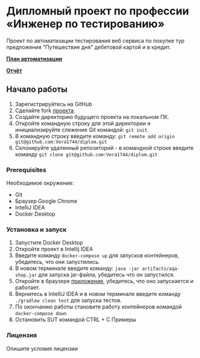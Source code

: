 # Дипломный проект по профессии «Инженер по тестированию»
Проект по автоматизации тестирования веб сервиса по покупке тур предложения "Путешествие дня" дебетовой картой и в кредит.

[**План автоматизации**](https://github.com/Vera1744/diplom/blob/main/docs/plan.md)

[**Отчёт**](https://github.com/Vera1744/diplom/blob/main/docs/report.md)

## Начало работы
1. Зарегистрируйтесь на GitHub
2. Сделайте fork [проекта](https://github.com/Vera1744/diplom).
2. Создайте директорию будущего проекта на локальном ПК.
3. Откройте командную строку для этой директории и инициализируйте слежение Git командой: `git init`.
5. В командную строку введите команду:  `git remote add origin git@github.com:Vera1744/diplom.git`
6. Склонируйте удаленный репозиторий - в командной строке введите команду `git clone git@github.com:Vera1744/diplom.git`

### Prerequisites

Необходимое окружение:

* Git
* Браузер Google Chrome
* IntelliJ IDEA
* Docker Desktop


### Установка и запуск

1. Запустите Docker Desktop
2. Откройте проект в Intellij IDEA 
3. Введите команду `docker-compose up` для запусков контейнеров, убедитесь, что они запустились.
4. В новом терминале введите команду: `java -jar artifacts/aqa-shop.jar` для запуска jar-файла, убедитесь что он запустился.
5. Откройте в браузере [приложение](http://localhost:8080/), убедитесь, что оно запускается и работает.
6. Вернитесь в IntelliJ IDEA и в новом терминале введите команду `./gradlew clean test` для запуска тестов.
7. По окончанию работы становите работу контейнеров командой `docker-compose down`
8. Остановить SUT командой CTRL + C
Примеры
### Лицензия
Опишите условия лицензии
